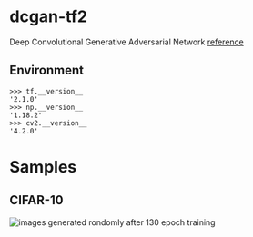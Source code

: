 # dcgan-tf2

Deep Convolutional Generative Adversarial Network [reference](https://arxiv.org/abs/1511.06434)

## Environment
```
>>> tf.__version__
'2.1.0'
>>> np.__version__
'1.18.2'
>>> cv2.__version__
'4.2.0'
```

# Samples
## CIFAR-10
![images generated rondomly after 130 epoch training](https://github.com/w-shimaya/dcgan-tf2/sample/cifar10_images/epoch130.png)